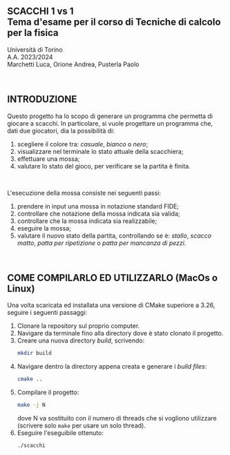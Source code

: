 ## SCACCHI 1 vs 1 <br/> Tema d'esame per il corso di Tecniche di calcolo per la fisica
Università di Torino <br/> A.A. 2023/2024 <br/> Marchetti Luca, Orione Andrea, Pusterla Paolo

<br/>

## INTRODUZIONE
Questo progetto ha lo scopo di generare un programma che permetta di giocare a scacchi. In particolare, si vuole progettare un programma che, dati due giocatori, dia la possibilità di:

1. scegliere il colore tra: *casuale*, *bianco* o *nero*;
2. visualizzare nel terminale lo stato attuale della scacchiera;
3. effettuare una mossa;
4. valutare lo stato del gioco, per verificare se la partita è finita.

<br/>

L'esecuzione della mossa consiste nei seguenti passi:

1. prendere in input una mossa in notazione standard FIDE;
2. controllare che notazione della mossa indicata sia valida;
3. controllare che la mossa indicata sia realizzabile; 
3. eseguire la mossa;
4. valutare il nuovo stato della partita, controllando se è: *stallo*, *scacco matto*, *patta per ripetizione* o *patta per mancanza di pezzi*.

<br/>

## COME COMPILARLO ED UTILIZZARLO (MacOs o Linux)
Una volta scaricata ed installata una versione di CMake superiore a 3.26, seguire i seguenti passaggi:

1. Clonare la repository sul proprio computer.
2. Navigare da terminale fino alla directory dove è stato clonato il progetto.
3. Creare una nuova directory *build*, scrivendo:
   ```bash
   mkdir build
   ```
4. Navigare dentro la directory appena creata e generare i *build files*:
   ```bash
   cmake ..
   ```
5. Compilare il progetto:
   ```bash
   make -j N
   ```
   dove N va sostituito con il numero di threads che si vogliono utilizzare (scrivere solo ```make``` per usare un solo thread).
6. Eseguire l'eseguibile ottenuto:
   ```bash
   ./scacchi
   ```



